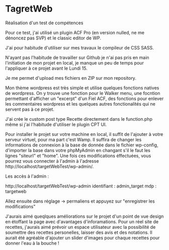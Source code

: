 # TagretWeb
Réalisation d'un test de compétences


Pour ce test, j'ai utilisé un plugin ACF Pro (en version nulled, ne me dénoncez pas SVP) et le classic editor de WP.

J'ai pour habitude d'utiliser sur mes travaux le compileur de CSS SASS.

N'ayant pas l'habitude de travailler sur Github je n'ai pas pris en main l'initiation de mon projet en local, je manque un peu de temps pour l'appliquer à ce projet avant le Lundi 15. 

Je me permet d'upload mes fichiers en ZIP sur mon repository.

Mon thème wordpress est très simple et utilise quelques fonctions natives de wordpress.
On y trouve une fonction pour le Walker menu, une focntion permettant d'afficher un "excerpt" d'un Fiel ACF, des fonctions pour enlever les commentaires wordpress et les quelques autres fonctionalités qui ne servent pas à ce projet. 

J'ai crée le custom post type Recette directement dans le function.php même si j'ai l'habitude d'utiliser le plugin CPT UI.

Pour installer le projet sur votre machine en local, il suffit de l'ajouter à votre serveur virtuel, pour ma part c'est Wamp.
Il suffira de changer les informations de connexion à la base de donnée dans le fichier wp-config, d'importer la base dans votre phpMyAdmin en changant s'il le faut les lignes "siteurl" et "home". Une fois ces modifications éffectuées, vous pourrez vous connecter à l'admin à l'adresse http://localhost/targetWebTest/wp-admin/.

Les accès à l'admin : 

http://localhost/targetWebTest/wp-admin
identifiant : admin_target
mdp : targetweb

Allez ensuite dans réglage -> permaliens et appuyez sur "enregistrer les modifications"

J'aurais aimé queqlques améliorations sur le projet d'un point de vue design en étoffant la page avec d'avantages d'inforamations.
Pour un réel site de recettes, j'aurais aimé prévoir un espace utilisateur avec la possibilité de soumettre des recettes personelles, laisser des avis et des notations. 
Il aurait été agréable d'ajouter un slider d'images pour chaque recettes pour donner l'eau à la bouche !


